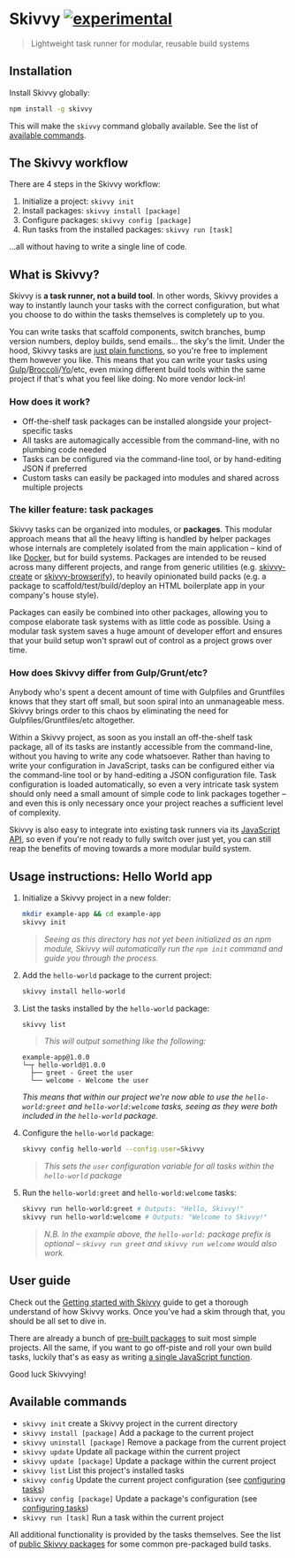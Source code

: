 # Skivvy [![experimental](http://badges.github.io/stability-badges/dist/experimental.svg)](http://github.com/badges/stability-badges)

> Lightweight task runner for modular, reusable build systems


## Installation

Install Skivvy globally:

```bash
npm install -g skivvy
```

This will make the `skivvy` command globally available. See the list of [available commands](#available-commands).


## The Skivvy workflow

There are 4 steps in the Skivvy workflow:

1. Initialize a project: `skivvy init`
2. Install packages: `skivvy install [package]`
3. Configure packages: `skivvy config [package]`
4. Run tasks from the installed packages: `skivvy run [task]`

...all without having to write a single line of code.


## What is Skivvy?

Skivvy is **a task runner, not a build tool**. In other words, Skivvy provides a way to instantly launch your tasks with the correct configuration, but what you choose to do within the tasks themselves is completely up to you.

You can write tasks that scaffold components, switch branches, bump version numbers, deploy builds, send emails… the sky's the limit. Under the hood, Skivvy tasks are [just plain functions](docs/guide/04-writing-tasks.md), so you're free to implement them however you like. This means that you can write your tasks using [Gulp](http://gulpjs.com/)/[Broccoli](https://github.com/broccolijs/broccoli)/[Yo](https://github.com/yeoman/yo)/etc, even mixing different build tools within the same project if that's what you feel like doing. No more vendor lock-in!


### How does it work?

- Off-the-shelf task packages can be installed alongside your project-specific tasks
- All tasks are automagically accessible from the command-line, with no plumbing code needed
- Tasks can be configured via the command-line tool, or by hand-editing JSON if preferred
- Custom tasks can easily be packaged into modules and shared across multiple projects


### The killer feature: task packages

Skivvy tasks can be organized into modules, or **packages**. This modular approach means that all the heavy lifting is handled by helper packages whose internals are completely isolated from the main application – kind of like [Docker](https://www.docker.com/), but for build systems. Packages are intended to be reused across many different projects, and range from generic utilities (e.g. [skivvy-create](https://github.com/timkendrick/skivvy-create) or [skivvy-browserify](https://github.com/timkendrick/skivvy-browserify)), to heavily opinionated build packs (e.g. a package to scaffold/test/build/deploy an HTML boilerplate app in your company's house style).

Packages can easily be combined into other packages, allowing you to compose elaborate task systems with as little code as possible. Using a modular task system saves a huge amount of developer effort and ensures that your build setup won't sprawl out of control as a project grows over time.


### How does Skivvy differ from Gulp/Grunt/etc?

Anybody who's spent a decent amount of time with Gulpfiles and Gruntfiles knows that they start off small, but soon spiral into an unmanageable mess. Skivvy brings order to this chaos by eliminating the need for Gulpfiles/Gruntfiles/etc altogether.

Within a Skivvy project, as soon as you install an off-the-shelf task package, all of its tasks are instantly accessible from the command-line, without you having to write any code whatsoever. Rather than having to write your configuration in JavaScript, tasks can be configured either via the command-line tool or by hand-editing a JSON configuration file. Task configuration is loaded automatically, so even a very intricate task system should only need a small amount of simple code to link packages together – and even this is only necessary once your project reaches a sufficient level of complexity.

Skivvy is also easy to integrate into existing task runners via its [JavaScript API](docs/api.md), so even if you're not ready to fully switch over just yet, you can still reap the benefits of moving towards a more modular build system.


## Usage instructions: Hello World app

1. Initialize a Skivvy project in a new folder:

	```bash
	mkdir example-app && cd example-app
	skivvy init
	```
	> _Seeing as this directory has not yet been initialized as an npm module, Skivvy will automatically run the `npm init` command and guide you through the process._

2. Add the `hello-world` package to the current project:

	```bash
	skivvy install hello-world
	```

3. List the tasks installed by the `hello-world` package:

	```bash
	skivvy list
	```

	> _This will output something like the following:_
	```
	example-app@1.0.0
	└─┬ hello-world@1.0.0
	  ├── greet - Greet the user
	  └── welcome - Welcome the user
	```
	_This means that within our project we're now able to use the `hello-world:greet` and `hello-world:welcome` tasks, seeing as they were both included in the `hello-world` package._

4. Configure the `hello-world` package:

	```bash
	skivvy config hello-world --config.user=Skivvy
	```
	> _This sets the `user` configuration variable for all tasks within the `hello-world` package_

5. Run the `hello-world:greet` and `hello-world:welcome` tasks:

	```bash
	skivvy run hello-world:greet # Outputs: "Hello, Skivvy!"
	skivvy run hello-world:welcome # Outputs: "Welcome to Skivvy!"
	```

	> _N.B. In the example above, the `hello-world:` package prefix is optional – `skivvy run greet` and `skivvy run welcome` would also work._

## User guide

Check out the [Getting started with Skivvy](docs/guide/00-introduction.md) guide to get a thorough understand of how Skivvy works. Once you've had a skim through that, you should be all set to dive in.

There are already a bunch of [pre-built packages](docs/public-packages.md) to suit most simple projects. All the same, if you want to go off-piste and roll your own build tasks, luckily that's as easy as writing [a single JavaScript function](docs/guide/04-writing-tasks.md).

Good luck Skivvying!


## Available commands

- `skivvy init` create a Skivvy project in the current directory
- `skivvy install [package]` Add a package to the current project
- `skivvy uninstall [package]` Remove a package from the current project
- `skivvy update` Update all package within the current project
- `skivvy update [package]` Update a package within the current project
- `skivvy list` List this project's installed tasks
- `skivvy config` Update the current project configuration (see [configuring tasks](docs/guide/02-configuring-tasks.md#configuring-tasks))
- `skivvy config [package]` Update a package's configuration (see [configuring tasks](docs/guide/02-configuring-tasks.md#configuring-tasks))
- `skivvy run [task]` Run a task within the current project

All additional functionality is provided by the tasks themselves. See the list of [public Skivvy packages](docs/public-packages.md) for some common pre-packaged build tasks.
